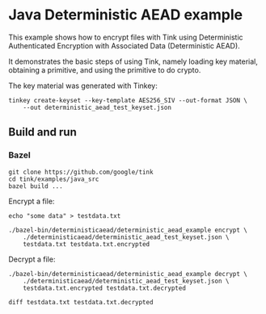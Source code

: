 # Java Deterministic AEAD example

This example shows how to encrypt files with Tink using Deterministic
Authenticated Encryption with Associated Data (Deterministic AEAD).

It demonstrates the basic steps of using Tink, namely loading key material,
obtaining a primitive, and using the primitive to do crypto.

The key material was generated with Tinkey:

```shell
tinkey create-keyset --key-template AES256_SIV --out-format JSON \
    --out deterministic_aead_test_keyset.json
```

## Build and run

### Bazel

```shell
git clone https://github.com/google/tink
cd tink/examples/java_src
bazel build ...
```

Encrypt a file:

```shell
echo "some data" > testdata.txt

./bazel-bin/deterministicaead/deterministic_aead_example encrypt \
    ./deterministicaead/deterministic_aead_test_keyset.json \
    testdata.txt testdata.txt.encrypted
```

Decrypt a file:

```shell
./bazel-bin/deterministicaead/deterministic_aead_example decrypt \
    ./deterministicaead/deterministic_aead_test_keyset.json \
    testdata.txt.encrypted testdata.txt.decrypted

diff testdata.txt testdata.txt.decrypted
```
